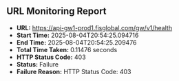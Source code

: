 ## URL Monitoring Report

- **URL:** https://api-gw1-prod1.fisglobal.com/gw/v1/health
- **Start Time:** 2025-08-04T20:54:25.094716
- **End Time:** 2025-08-04T20:54:25.209476
- **Total Time Taken:** 0.11476 seconds
- **HTTP Status Code:** 403
- **Status:** Failure
- **Failure Reason:** HTTP Status Code: 403
